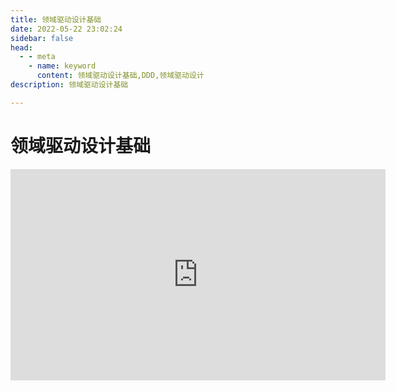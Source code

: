 ```yaml
---
title: 领域驱动设计基础
date: 2022-05-22 23:02:24
sidebar: false
head:
  - - meta
    - name: keyword
      content: 领域驱动设计基础,DDD,领域驱动设计
description: 领域驱动设计基础

---
```


# 领域驱动设计基础

<iframe style='width: 600px;height: 338px' frameborder='no' allowfullscreen mozallowfullscreen webkitallowfullscreen src='http://go.plvideo.cn/front/video/preview?vid=36353145da8397363d7fe33cb2f55428_3'></iframe>
